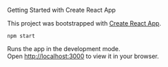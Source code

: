 Getting Started with Create React App

This project was bootstrapped with [Create React App](https://github.com/facebook/create-react-app).

 `npm start`

Runs the app in the development mode.\
Open [http://localhost:3000](http://localhost:3000) to view it in your browser.







